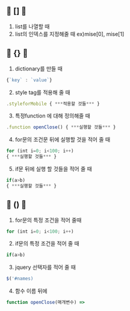 ## 📌 [] 📌 
1. list를 나열할 때
2. list의 인덱스를 지정해줄 때 ex)mise[0], mise[1]

## 📌 {} 📌
1. dictionary를 만들 때
```jsx
{`key` : `value`}
```
2. style tag를 적용해 줄 때 
 ```jsx 
.styleforMobile { ***적용할 것들*** }
 ```
3. 특정function 에 대해 정의해줄 때 
```jsx
.function openClose() { ***실행할 것들*** }
```
4. for문의 조건문 뒤에 실행할 것을 적어 줄 때 
```jsx
for (int i=0; i<100; i++)
{ ***실행할 것들*** }
```
5. if문 뒤에 실행 할 것들을 적어 줄 때 
```jsx
if(a>b)
{ ***실행할 것들*** }
```

## 📌 () 📌
1. for문의 특정 조건을 적어 줄때 
```jsx
for (int i=0; i<100; i++) 
```
2. if문의 특정 조건을 적어 줄 때 
```jsx
if(a>b)
```
3. jquery 선택자를 적어 줄 때 
```jsx
$('#names)
```
4. 함수 이름 뒤에
```jsx
function openClose(매개변수) =>
```
